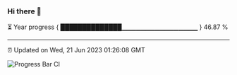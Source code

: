 ### Hi there 👋

⏳ Year progress { ██████████████▁▁▁▁▁▁▁▁▁▁▁▁▁▁▁▁ } 46.87 %

---

⏰ Updated on Wed, 21 Jun 2023 01:26:08 GMT

![Progress Bar CI](https://github.com/liununu/liununu/workflows/Progress%20Bar%20CI/badge.svg)
